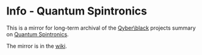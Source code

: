 # Info - Quantum Spintronics

This is a mirror for long-term archival of the [Qyber\black](https://qyber.black)
projects summary on [Quantum Spintronics](https://qyber.black/quantum-spintronics/info-quantum-spintronics).

The mirror is in the [wiki](/xis10z/Info-Quantum-Spintronics/wiki).
